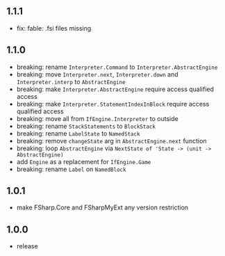 ## 1.1.1
* fix: fable: .fsi files missing

## 1.1.0
* breaking: rename `Interpreter.Command` to `Interpreter.AbstractEngine`
* breaking: move `Interpreter.next`, `Interpreter.down` and `Interpreter.interp` to `AbstractEngine`
* breaking: make `Interpreter.AbstractEngine` require access qualified access
* breaking: make `Interpreter.StatementIndexInBlock` require access qualified access
* breaking: move all from `IfEngine.Interpreter` to outside
* breaking: rename `StackStatements` to `BlockStack`
* breaking: rename `LabelState` to `NamedStack`
* breaking: remove `changeState` arg in `AbstractEngine.next` function
* breaking: loop `AbstractEngine` via `NextState of 'State -> (unit -> AbstractEngine)`
* add `Engine` as a replacement for `IfEngine.Game`
* breaking: rename `Label` on `NamedBlock`

## 1.0.1
* make FSharp.Core and FSharpMyExt any version restriction

## 1.0.0
* release
